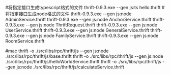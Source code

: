 #将指定接口生成typescript格式的文件
thrift-0.9.3.exe --gen js:ts  hello.thrift
#将指定接口生成node格式的文件
thrift-0.9.3.exe --gen js:node  AdminService.thrift
thrift-0.9.3.exe --gen js:node  AnchorService.thrift
thrift-0.9.3.exe --gen js:node  ThriftRequest.thrift
thrift-0.9.3.exe --gen js:node  UserService.thrift
thrift-0.9.3.exe --gen js:node  GeneralService.thrift
thrift-0.9.3.exe --gen js:node  FamilyService.thrift
thrift-0.9.3.exe --gen js:node  RoomService.thrift

#mac
thrift -o ./src/libs/rpc/thrift/js --gen js:node ./src/libs/rpc/thrift/js/base.thrift
thrift -o ./src/libs/rpc/thrift/js --gen js:node ./src/libs/rpc/thrift/js/helloWorldService.thrift
thrift -o ./src/libs/rpc/thrift/js --gen js:node ./src/libs/rpc/thrift/js/calculateService.thrift
